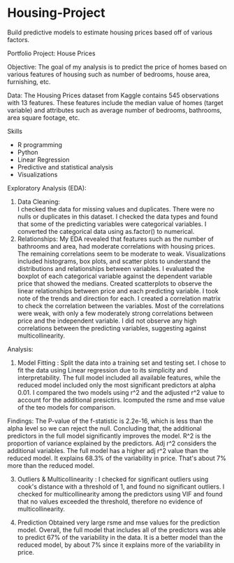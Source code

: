 # Housing-Project
Build predictive models to estimate housing prices based off of various factors.

Portfolio Project: House Prices

Objective:
The goal of my analysis is to predict the price of homes based on various features of housing such as number of bedrooms, house area, furnishing, etc. 

Data: The Housing Prices dataset from Kaggle contains 545 observations with 13 features. These features include the median value of homes (target variable) and attributes such as average number of bedrooms, bathrooms, area square footage, etc.

Skills
- R programming
- Python
- Linear Regression 
- Predictive and statistical analysis 
- Visualizations 

Exploratory Analysis (EDA):
1. Data Cleaning:  
I checked the data for missing values and duplicates. There were no nulls or duplicates in this dataset. 
I checked the data types and found that some of the predicting variables were categorical variables. I converted the categorical data using as.factor() to numerical. 
2. Relationships:
My EDA revealed that features such as the number of bathrooms and area, had moderate correlations with housing prices. The remaining correlations seem to be moderate to weak. Visualizations included histograms, box plots, and scatter plots to understand the distributions and relationships between variables.
I evaluated the boxplot of each categorical variable against the dependent variable price that showed the medians. 
Created scatterplots to observe the linear relationships between price and each predicting variable. I took note of the trends and direction for each. 
I created  a correlation matrix to check the correlation between the variables. Most of the correlations were weak, with only a few moderately strong correlations between price and the independent variable. I did not observe any high correlations between the predicting variables, suggesting against multicollinearity. 


Analysis:
1. Model Fitting :
Split the data into a training set and testing set. 
I chose to fit the data using Linear regression due to its simplicity and interpretability. The full model included all available features, while the reduced model included only the most significant predictors at alpha 0.01.
I compared the two models using r^2 and the adjusted r^2 value to account for the additional presictirs. Icomputed the rsme and mse value of the teo models for comparison.

Findings: 
The P-value of the f-statistic is 2.2e-16, which is less than the alpha level so we can reject the null. Concluding that, the additional predictors in the full model significantly improves the model. 
R^2 is the proportion of variance explained by the predictors. Adj r^2 considers the additional variables. The full model has a higher adj r^2 value than the reduced model. It explains 68.3% of the variability in price. That's about 7% more than the reduced model.

3. Outliers & Multicollinearity :
I checked for significant outliers using cook's distance with a threshold of 1, and found no significant outliers. 
I checked for multicollinearity among the predictors using VIF and found that no values exceeded the threshold, therefore no evidence of multicollinearity. 

4. Prediction
Obtained very large rsme and mse values for the prediction model. 
Overall, the full model that includes all of the predictors was able to predict 67% of the variability in the data. It is a better model than the reduced model, by about 7% since it explains more of the variability in price. 
